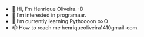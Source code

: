 - 👋 Hi, I’m Henrique Oliveira. :D
- 👀 I’m interested in programaar.
- 🌱 I’m currently learning Pythoooon o>O
- 📫 How to reach me henriqueoliveira1410gmail-com.

<!---
henriqueoliveer16/henriqueoliveer16 is a ✨ special ✨ repository because its `README.md` (this file) appears on your GitHub profile.
You can click the Preview link to take a look at your changes.
--->
